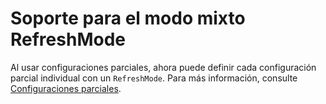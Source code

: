 # <a name="support-for-mixed-refreshmode"></a>Soporte para el modo mixto RefreshMode

Al usar configuraciones parciales, ahora puede definir cada configuración parcial individual con un `RefreshMode`. Para más información, consulte [Configuraciones parciales](https://msdn.microsoft.com/powershell/dsc/partialconfigs).


